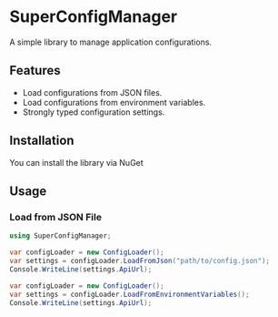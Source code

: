 # SuperConfigManager

A simple library to manage application configurations.

## Features

- Load configurations from JSON files.
- Load configurations from environment variables.
- Strongly typed configuration settings.

## Installation

You can install the library via NuGet

## Usage

### Load from JSON File

```csharp
using SuperConfigManager;

var configLoader = new ConfigLoader();
var settings = configLoader.LoadFromJson("path/to/config.json");
Console.WriteLine(settings.ApiUrl);

var configLoader = new ConfigLoader();
var settings = configLoader.LoadFromEnvironmentVariables();
Console.WriteLine(settings.ApiUrl);
